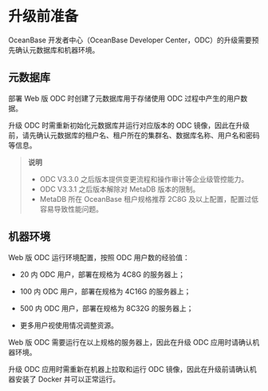 升级前准备 
==========================

OceanBase 开发者中心（OceanBase Developer Center，ODC）的升级需要预先确认元数据库和机器环境。

元数据库 
-------------------------

部署 Web 版 ODC 时创建了元数据库用于存储使用 ODC 过程中产生的用户数据。

升级 ODC 时需重新初始化元数据库并运行对应版本的 ODC 镜像，因此在升级前，请先确认元数据库的租户名、租户所在的集群名、数据库名称、用户名和密码等信息。
> **说明** <br>
> * ODC V3.3.0 之后版本提供变更流程和操作审计等企业级管控能力。
> * ODC V3.3.1 之后版本解除对 MetaDB 版本的限制。
> * MetaDB 所在 OceanBase 租户规格推荐 2C8G 及以上配置，配置过低容易导致性能问题。

  




机器环境 
-------------------------

Web 版 ODC 运行环境配置，按照 ODC 用户数的经验值：

* 20 内 ODC 用户，部署在规格为 4C8G 的服务器上；

  

* 100 内 ODC 用户，部署在规格为 4C16G 的服务器上；

  

* 500 内 ODC 用户，部署在规格为 8C32G 的服务器上；

  

* 更多用户视使用情况调整资源。

  




Web 版 ODC 需要运行在以上规格的服务器上，因此在升级 ODC 应用时请确认机器环境。

升级 ODC 应用时需重新在机器上拉取和运行 ODC 镜像，因此在升级前请确认机器安装了 Docker 并可以正常运行。
